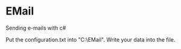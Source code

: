 # EMail
Sending e-mails with c#

Put the configuration.txt into "C:\EMail".
Write your data into the file.
